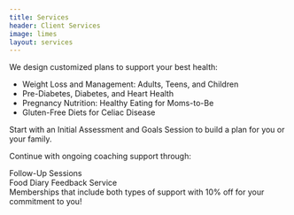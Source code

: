 ```yaml
---
title: Services
header: Client Services
image: limes
layout: services
---
```


We design customized plans to support your best health: 

* Weight Loss and Management: Adults, Teens, and Children
* Pre-Diabetes, Diabetes, and Heart Health
* Pregnancy Nutrition: Healthy Eating for Moms-to-Be
* Gluten-Free Diets for Celiac Disease

<i class="fa fa-play-circle"> </i>Start with an Initial Assessment and Goals Session to build a plan for you or your family.

Continue with ongoing coaching support through:<br>

<i class="fa fa-comments"> </i> Follow-Up Sessions<br>
<i class="fa fa-book"> </i> Food Diary Feedback Service <br>
<i class="fa fa-calendar"> </i> Memberships that include both types of support with 10% off for your commitment to you!
